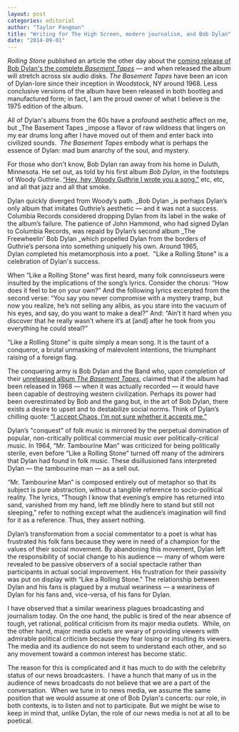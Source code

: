 ```yaml
---
layout: post
categories: editorial
author: "Taylor Pangman"
title: "Writing for The High Screen, modern journalism, and Bob Dylan"
date: "2014-09-01"
---
```


_Rolling Stone_ published an article the other day about the [coming release of Bob Dylan's the complete ](http://www.rollingstone.com/music/news/bob-dylan-complete-basement-tapes-bootlegs-released-november-20140826)_[Basement Tapes](http://www.rollingstone.com/music/news/bob-dylan-complete-basement-tapes-bootlegs-released-november-20140826) —_ and when released the album will stretch across six audio disks. _The Basement Tapes_ have been an icon of Dylan-lore since their inception in Woodstock, NY around 1968. Less conclusive versions of the album have been released in both bootleg and manufactured form; in fact, I am the proud owner of what I believe is the 1975 edition of the album.

All of Dylan's albums from the 60s have a profound aesthetic affect on me, but _The Basement Tapes _impose a flavor of raw wildness that lingers on my ear drums long after I have moved out of them and enter back into civilized sounds.  _The Basement Tapes_ embody what is perhaps the essence of Dylan: mad bum anarchy of the soul, and mystery.

For those who don't know, Bob Dylan ran away from his home in Duluth, Minnesota. He set out, as told by his first album _Bob Dylan_, in the footsteps of Woody Guthrie. [“Hey, hey, Woody Guthrie I wrote you a song,”](https://www.youtube.com/watch?v=tlm1kzWTrOI&noredirect=1) etc, etc, and all that jazz and all that smoke.

Dylan quickly diverged from Woody’s path. _Bob Dylan _is perhaps Dylan’s only album that imitates Guthrie’s aesthetic — and it was not a success. Columbia Records considered dropping Dylan from its label in the wake of the album’s failure. The patience of John Hammond, who had signed Dylan to Columbia Records, was repaid by Dylan’s second album _The Freewheelin’ Bob Dylan _which propelled Dylan from the borders of Guthrie’s persona into something uniquely his own. Around 1965, Dylan completed his metamorphosis into a poet.  "Like a Rolling Stone" is a celebration of Dylan's success.

When “Like a Rolling Stone” was first heard, many folk connoisseurs were insulted by the implications of the song’s lyrics. Consider the chorus: “How does it feel to be on your own?” And the following lyrics excerpted from the second verse: “You say you never compromise with a mystery tramp, but now you realize, he’s not selling any alibis, as you stare into the vacuum of his eyes, and say, do you want to make a deal?” And: “Ain’t it hard when you discover that he really wasn’t where it’s at \[and\] after he took from you everything he could steal?”

“Like a Rolling Stone” is quite simply a mean song. It is the taunt of a conqueror, a brutal unmasking of malevolent intentions, the triumphant raising of a foreign flag.

The conquering army is Bob Dylan and the Band who, upon completion of their [unreleased album _The Basement Tapes_](http://en.wikipedia.org/wiki/The_Basement_Tapes), claimed that if the album had been released in 1968 — when it was actually recorded — it would have been capable of destroying western civilization. Perhaps its power had been overestimated by Bob and the gang but, in the art of Bob Dylan, there exists a desire to upset and to destabilize social norms. Think of Dylan’s chilling quote: [“I accept Chaos, I’m not sure whether it accepts me.”](http://www.brainyquote.com/quotes/quotes/b/bobdylan142069.html)

Dylan’s "conquest" of folk music is mirrored by the perpetual domination of popular, non-critically political commercial music over politically-critical music. In 1964, “Mr. Tambourine Man” was criticized for being politically sterile, even before “Like a Rolling Stone” turned off many of the admirers that Dylan had found in folk music. These disillusioned fans interpreted Dylan — the tambourine man — as a sell out.

“Mr. Tambourine Man” is composed entirely out of metaphor so that its subject is pure abstraction, without a tangible reference to socio-political reality. The lyrics, “Though I know that evening’s empire has returned into sand, vanished from my hand, left me blindly here to stand but still not sleeping," refer to nothing except what the audience’s imagination will find for it as a reference. Thus, they assert nothing.

Dylan’s transformation from a social commentator to a poet is what has frustrated his folk fans because they were in need of a champion for the values of their social movement. By abandoning this movement, Dylan left the responsibility of social change to his audience — many of whom were revealed to be passive observers of a social spectacle rather than participants in actual social improvement. His frustration for their passivity was put on display with “Like a Rolling Stone." The relationship between Dylan and his fans is plagued by a mutual weariness — a weariness of Dylan for his fans and, vice-versa, of his fans for Dylan.

I have observed that a similar weariness plagues broadcasting and journalism today. On the one hand, the public is tired of the near absence of tough, yet rational, political criticism from its major media outlets.  While, on the other hand, major media outlets are weary of providing viewers with admirable political criticism because they fear losing or insulting its viewers. The media and its audience do not seem to understand each other, and so any movement toward a common interest has become static.

The reason for this is complicated and it has much to do with the celebrity status of our news broadcasters.  I have a hunch that many of us in the audience of news broadcasts do not believe that we are a part of the conversation.  When we tune in to news media, we assume the same position that we would assume at one of Bob Dylan's concerts: our role, in both contexts, is to listen and not to participate. But we might be wise to keep in mind that, unlike Dylan, the role of our news media is not at all to be poetical.


